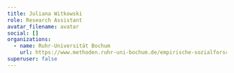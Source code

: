 ```yaml
---
title: Juliana Witkowski
role: Research Assistant
avatar_filename: avatar
social: []
organizations:
  - name: Ruhr-Universität Bochum
    url: https://www.methoden.ruhr-uni-bochum.de/empirische-sozialforschung/mitarbeiter/m-a-juliana-witkowski.html
superuser: false
---
```

